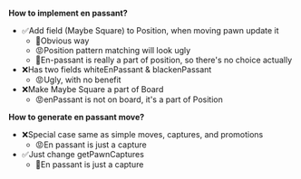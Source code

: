 **How to implement en passant?**
* ✅Add field (Maybe Square) to Position, when moving pawn update it
    * 🙂Obvious way
    * 😡Position pattern matching will look ugly
    * 🙂En-passant is really a part of position, so there's no choice actually
* ❌Has two fields whiteEnPassant & blackenPassant
    * 😡Ugly, with no benefit
* ❌Make Maybe Square a part of Board
    * 😡enPassant is not on board, it's a part of Position

**How to generate en passant move?**
* ❌Special case same as simple moves, captures, and promotions
    * 😡En passant is just a capture
* ✅Just change getPawnCaptures
    * 🙂En passant is just a capture
